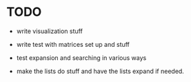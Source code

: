 
# TODO

* write visualization stuff

* write test with matrices set up and stuff
 + test expansion and searching in various ways
 
* make the lists do stuff and have the lists expand if needed.
